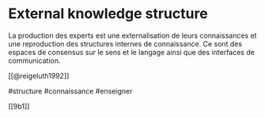 # External knowledge structure

La production des experts est une externalisation de leurs connaissances et une reproduction des structures internes de connaissance. Ce sont des espaces de consensus sur le sens et le langage ainsi que des interfaces de communication.

[[@reigeluth1992]]

#structure #connaissance #enseigner 

 [[9b1]]